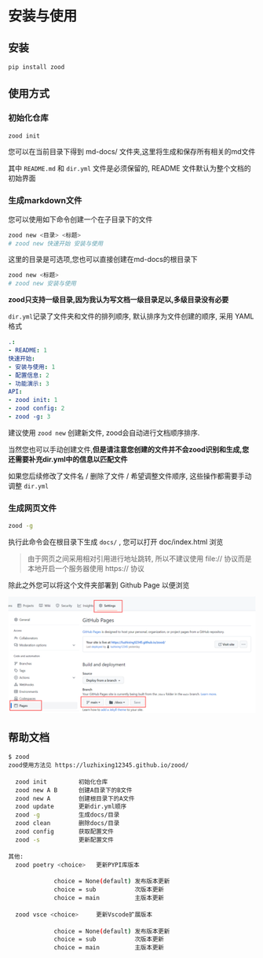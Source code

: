 # 安装与使用

## 安装

```bash
pip install zood
```

## 使用方式

### 初始化仓库

```bash
zood init
```

您可以在当前目录下得到 md-docs/ 文件夹,这里将生成和保存所有相关的md文件

其中 `README.md` 和 `dir.yml` 文件是必须保留的, README 文件默认为整个文档的初始界面

### 生成markdown文件

您可以使用如下命令创建一个在子目录下的文件

```bash
zood new <目录> <标题>
# zood new 快速开始 安装与使用
```

这里的目录是可选项,您也可以直接创建在md-docs的根目录下

```bash
zood new <标题>
# zood new 安装与使用
```

**zood只支持一级目录,因为我认为写文档一级目录足以,多级目录没有必要**

`dir.yml`记录了文件夹和文件的排列顺序, 默认排序为文件创建的顺序, 采用 YAML 格式

```yaml
.:
- README: 1
快速开始:
- 安装与使用: 1
- 配置信息: 2
- 功能演示: 3
API:
- zood init: 1
- zood config: 2
- zood -g: 3
```

建议使用 `zood new` 创建新文件, zood会自动进行文档顺序排序.

当然您也可以手动创建文件,**但是请注意您创建的文件并不会zood识别和生成,您还需要补充dir.yml中的信息以匹配文件**

如果您后续修改了文件名 / 删除了文件 / 希望调整文件顺序, 这些操作都需要手动调整 `dir.yml`

### 生成网页文件

```bash
zood -g
```

执行此命令会在根目录下生成 `docs/` , 您可以打开 doc/index.html 浏览

> 由于网页之间采用相对引用进行地址跳转, 所以不建议使用 file:// 协议而是本地开启一个服务器使用 https:// 协议

除此之外您可以将这个文件夹部署到 Github Page 以便浏览

![20221230222949](https://raw.githubusercontent.com/learner-lu/picbed/master/20221230222949.png)

## 帮助文档

```bash
$ zood
zood使用方法见 https://luzhixing12345.github.io/zood/

  zood init         初始化仓库
  zood new A B      创建A目录下的B文件
  zood new A        创建根目录下的A文件
  zood update       更新dir.yml顺序
  zood -g           生成docs/目录
  zood clean        删除docs/目录
  zood config       获取配置文件
  zood -s           更新配置文件

其他:
  zood poetry <choice>   更新PYPI库版本

             choice = None(default) 发布版本更新
             choice = sub           次版本更新
             choice = main          主版本更新

  zood vsce <choice>     更新Vscode扩展版本

             choice = None(default) 发布版本更新
             choice = sub           次版本更新
             choice = main          主版本更新
```
